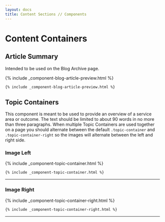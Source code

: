 ```yaml
---
layout: docs
title: Content Sections // Components
---
```


# Content Containers


## Article Summary

Intended to be used on the Blog Archive page.

{% include _component-blog-article-preview.html %}

```html
{% include _component-blog-article-preview.html %}
```


## Topic Containers

This component is meant to be used to provide an overview of a service area or outcome. The text should be limited to about 90 words in no more than three paragraphs. When multiple Topic Containers are used together on a page you should alternate between the default `.topic-container` and `.topic-container-right` so the images will alternate between the left and right side.

### Image Left

{% include _component-topic-container.html %}

```html
{% include _component-topic-container.html %}
```

----

### Image Right

{% include _component-topic-container-right.html %}

```html
{% include _component-topic-container-right.html %}
```

----
